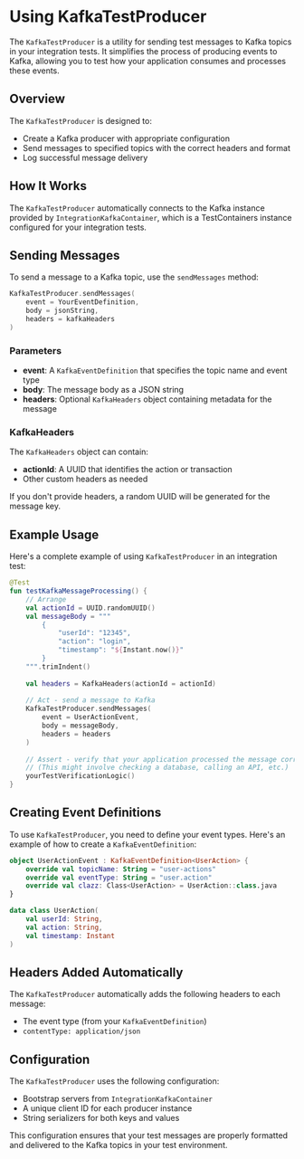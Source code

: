 # Using KafkaTestProducer

The `KafkaTestProducer` is a utility for sending test messages to Kafka topics in your integration tests. It simplifies the process of producing events to Kafka, allowing you to test how your application consumes and processes these events.

## Overview

The `KafkaTestProducer` is designed to:
- Create a Kafka producer with appropriate configuration
- Send messages to specified topics with the correct headers and format
- Log successful message delivery

## How It Works

The `KafkaTestProducer` automatically connects to the Kafka instance provided by `IntegrationKafkaContainer`, which is a TestContainers instance configured for your integration tests.

## Sending Messages

To send a message to a Kafka topic, use the `sendMessages` method:

```kotlin
KafkaTestProducer.sendMessages(
    event = YourEventDefinition,
    body = jsonString,
    headers = kafkaHeaders
)
```

### Parameters

- **event**: A `KafkaEventDefinition` that specifies the topic name and event type
- **body**: The message body as a JSON string
- **headers**: Optional `KafkaHeaders` object containing metadata for the message

### KafkaHeaders

The `KafkaHeaders` object can contain:
- **actionId**: A UUID that identifies the action or transaction
- Other custom headers as needed

If you don't provide headers, a random UUID will be generated for the message key.

## Example Usage

Here's a complete example of using `KafkaTestProducer` in an integration test:

```kotlin
@Test
fun testKafkaMessageProcessing() {
    // Arrange
    val actionId = UUID.randomUUID()
    val messageBody = """
        {
            "userId": "12345",
            "action": "login",
            "timestamp": "${Instant.now()}"
        }
    """.trimIndent()
    
    val headers = KafkaHeaders(actionId = actionId)
    
    // Act - send a message to Kafka
    KafkaTestProducer.sendMessages(
        event = UserActionEvent,
        body = messageBody,
        headers = headers
    )
    
    // Assert - verify that your application processed the message correctly
    // (This might involve checking a database, calling an API, etc.)
    yourTestVerificationLogic()
}
```

## Creating Event Definitions

To use `KafkaTestProducer`, you need to define your event types. Here's an example of how to create a `KafkaEventDefinition`:

```kotlin
object UserActionEvent : KafkaEventDefinition<UserAction> {
    override val topicName: String = "user-actions"
    override val eventType: String = "user.action"
    override val clazz: Class<UserAction> = UserAction::class.java
}

data class UserAction(
    val userId: String,
    val action: String,
    val timestamp: Instant
)
```

## Headers Added Automatically

The `KafkaTestProducer` automatically adds the following headers to each message:
- The event type (from your `KafkaEventDefinition`)
- `contentType: application/json`

## Configuration

The `KafkaTestProducer` uses the following configuration:
- Bootstrap servers from `IntegrationKafkaContainer`
- A unique client ID for each producer instance
- String serializers for both keys and values

This configuration ensures that your test messages are properly formatted and delivered to the Kafka topics in your test environment.